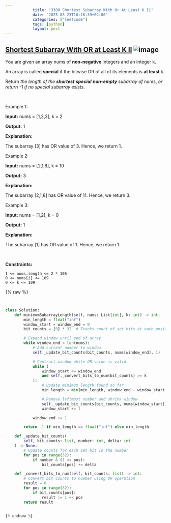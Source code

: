 ```yaml
---
            title: "3380 Shortest Subarray With Or At Least K Ii"
            date: "2025-08-23T10:16:39+02:00"
            categories: ["leetcode"]
            tags: [python]
            layout: post
---
```

            
## [Shortest Subarray With OR at Least K II](https://leetcode.com/problems/shortest-subarray-with-or-at-least-k-ii) ![image](https://img.shields.io/badge/Difficulty-Medium-orange)

You are given an array nums of **non-negative** integers and an integer k.

An array is called **special** if the bitwise OR of all of its elements is **at least** k.

Return *the length of the **shortest** **special** **non-empty** subarray of* nums, *or return* -1 *if no special subarray exists*.

 

Example 1:

**Input:** nums = [1,2,3], k = 2

**Output:** 1

**Explanation:**

The subarray [3] has OR value of 3. Hence, we return 1.

Example 2:

**Input:** nums = [2,1,8], k = 10

**Output:** 3

**Explanation:**

The subarray [2,1,8] has OR value of 11. Hence, we return 3.

Example 3:

**Input:** nums = [1,2], k = 0

**Output:** 1

**Explanation:**

The subarray [1] has OR value of 1. Hence, we return 1.

 

**Constraints:**

	1 <= nums.length <= 2 * 105
	0 <= nums[i] <= 109
	0 <= k <= 109

{% raw %}


```python


class Solution:
    def minimumSubarrayLength(self, nums: List[int], k: int) -> int:
        min_length = float("inf")
        window_start = window_end = 0
        bit_counts = [0] * 32  # Tracks count of set bits at each position

        # Expand window until end of array
        while window_end < len(nums):
            # Add current number to window
            self._update_bit_counts(bit_counts, nums[window_end], 1)

            # Contract window while OR value is valid
            while (
                window_start <= window_end
                and self._convert_bits_to_num(bit_counts) >= k
            ):
                # Update minimum length found so far
                min_length = min(min_length, window_end - window_start + 1)

                # Remove leftmost number and shrink window
                self._update_bit_counts(bit_counts, nums[window_start], -1)
                window_start += 1

            window_end += 1

        return -1 if min_length == float("inf") else min_length

    def _update_bit_counts(
        self, bit_counts: list, number: int, delta: int
    ) -> None:
        # Update counts for each set bit in the number
        for pos in range(32):
            if number & (1 << pos):
                bit_counts[pos] += delta

    def _convert_bits_to_num(self, bit_counts: list) -> int:
        # Convert bit counts to number using OR operation
        result = 0
        for pos in range(32):
            if bit_counts[pos]:
                result |= 1 << pos
        return result


{% endraw %}
```
